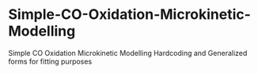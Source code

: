 # Simple-CO-Oxidation-Microkinetic-Modelling
Simple CO Oxidation Microkinetic Modelling Hardcoding and Generalized forms for fitting purposes
